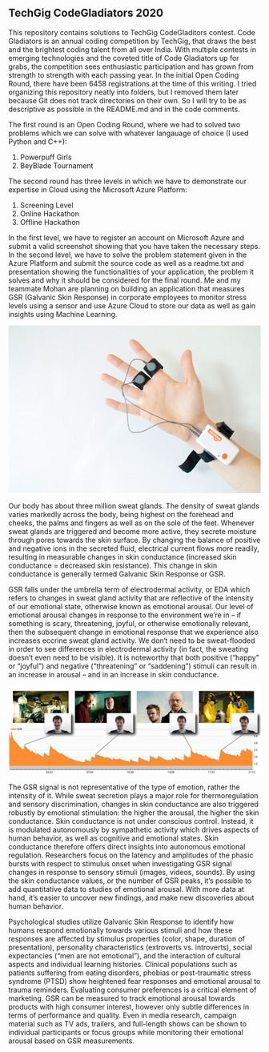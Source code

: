 ## TechGig CodeGladiators 2020

This repository contains solutions to TechGig CodeGladitors contest. Code Gladiators is an annual coding competition by TechGig, that draws the best and the brightest coding talent from all over India. With multiple contests in emerging technologies and the coveted title of Code Gladiators up for grabs, the competition sees enthusiastic participation and has grown from strength to strength with each passing year. In the initial Open Coding Round, there have been 6458 registrations at the time of this writing.
I tried organizing this repository neatly into folders, but I removed them later because Git does not track directories on their own. So I will try to be as descriptive as possible in the README.md and in the code comments.

The first round is an Open Coding Round, where we had to solved two problems which we can solve with whatever langauage of choice (I used Python and C++):

1. Powerpuff Girls 
2. BeyBlade Tournament

The second round has three levels in which we have to demonstrate our expertise in Cloud using the Microsoft Azure Platform:

1. Screening Level
2. Online Hackathon
3. Offline Hackathon

In the first level, we have to register an account on Microsoft Azure and submit a valid screenshot showing that you have taken the necessary steps. In the second level, we have to solve the problem statement given in the Azure Platform and submit the source code as well as a readme.txt and presentation showing the functionalities of your application, the problem it solves and why it should be considered for the final round. Me and my teammate Mohan are planning on building an application that measures GSR (Galvanic Skin Response) in corporate employees to monitor stress levels using a sensor and use Azure Cloud to store our data as well as gain insights using Machine Learning.

![alt text](./images/GSR-electrode-locations.jpg)

Our body has about three million sweat glands. The density of sweat glands varies markedly across the body, being highest on the forehead and cheeks, the palms and fingers as well as on the sole of the feet.
Whenever sweat glands are triggered and become more active, they secrete moisture through pores towards the skin surface. By changing the balance of positive and negative ions in the secreted fluid, electrical current flows more readily, resulting in measurable changes in skin conductance (increased skin conductance = decreased skin resistance). This change in skin conductance is generally termed Galvanic Skin Response or GSR.

GSR falls under the umbrella term of electrodermal activity, or EDA which refers to changes in sweat gland activity that are reflective of the intensity of our emotional state, otherwise known as emotional arousal. Our level of emotional arousal changes in response to the environment we’re in – if something is scary, threatening, joyful, or otherwise emotionally relevant, then the subsequent change in emotional response that we experience also increases eccrine sweat gland activity. We don‘t need to be sweat-flooded in order to see differences in electrodermal activity (in fact, the sweating doesn’t even need to be visible). It is noteworthy that both positive (“happy” or “joyful”) and negative (“threatening” or “saddening”) stimuli can result in an increase in arousal – and in an increase in skin conductance. 

![alt text](./images/GSR-response.jpg)

The GSR signal is not representative of the type of emotion, rather the intensity of it. While sweat secretion plays a major role for thermoregulation and sensory discrimination, changes in skin conductance are also triggered robustly by emotional stimulation: the higher the arousal, the higher the skin conductance. Skin conductance is not under conscious control. Instead, it is modulated autonomously by sympathetic activity which drives aspects of human behavior, as well as cognitive and emotional states. Skin conductance therefore offers direct insights into autonomous emotional regulation. Researchers focus on the latency and amplitudes of the phasic bursts with respect to stimulus onset when investigating GSR signal changes in response to sensory stimuli (images, videos, sounds). By using the skin conductance values, or the number of GSR peaks, it’s possible to add quantitative data to studies of emotional arousal. With more data at hand, it’s easier to uncover new findings, and make new discoveries about human behavior.

Psychological studies utilize Galvanic Skin Response to identify how humans respond emotionally towards various stimuli and how these responses are affected by stimulus properties (color, shape, duration of presentation), personality characteristics (extroverts vs. introverts), social expectancies (“men are not emotional”), and the interaction of cultural aspects and individual learning histories. Clinical populations such as patients suffering from eating disorders, phobias or post-traumatic stress syndrome (PTSD) show heightened fear responses and emotional arousal to trauma reminders. Evaluating consumer preferences is a critical element of marketing. GSR can be measured to track emotional arousal towards products with high consumer interest, however only subtle differences in terms of performance and quality. Even in media research, campaign material such as TV ads, trailers, and full-length shows can be shown to individual participants or focus groups while monitoring their emotional arousal based on GSR measurements.
